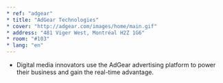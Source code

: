 ```yaml
---
* ref: "adgear"
* title: "AdGear Technologies"
* cover: "http://adgear.com/images/home/main.gif"
* address: "481 Viger West, Montréal H2Z 1G6"
* room: "#103"
* lang: "en"
---
```

* Digital media innovators use the AdGear advertising platform to power their business and gain the real-time advantage.
